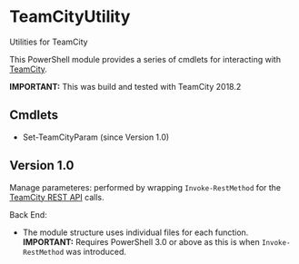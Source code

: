 # TeamCityUtility
Utilities for TeamCity

This PowerShell module provides a series of cmdlets for interacting with [TeamCity](https://confluence.jetbrains.com/display/TCD18/Extending+TeamCity).

**IMPORTANT:** This was build and tested with TeamCity 2018.2

## Cmdlets

* Set-TeamCityParam (since Version 1.0)

## Version 1.0

Manage parameteres: performed by wrapping `Invoke-RestMethod` for the [TeamCity REST API](https://confluence.jetbrains.com/display/TCD18/REST+API) calls.

Back End:

* The module structure uses individual files for each function.
**IMPORTANT:** Requires PowerShell 3.0 or above as this is when `Invoke-RestMethod` was introduced.